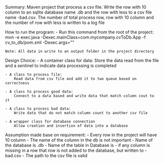 
Summary:
    Maven project that process a csv file. Write the row with 10 column to an sqlite database name <input-filename>.db and the row with less to a csv file name <input-filename>-bad.csv. The number of total process row, row with 10 column and the number of row with less  is written to a log file

How to run the program:
    - Run this command from the root of the project:
        mvn -e exec:java -Dexec.mainClass=com.mycompany.cvToDb.App -f cv_to_db/pom.xml -Dexec.args="<path to csv file>"

    Note: All data in write to an output folder in the project directory

 Design Choice:
    - A container class for data: Store the data read from the file and a sentinel      to indicate data processing is completed

    - A class to process file: 
        Read data from csv file and add it to two queue based on correctness

    - A class to process good data:
        Connect to a data based and write data that match column cout to it

    - A class to process bad data:
        Write data that do not match column count to another csv file

    - A wrapper class for database connection
        Allow creation and insertion of data into a database


Assumption made base on requirement:
    - Every row in the project will have 10 column
    - The name of the column in the db is not important
    - Name of the database is <input-filename>.db
    - Name of the table in Database is <input-filename>
    - if any column is missing in a row that row is not added to the database, but written to <input-filename>-bad.csv
    - The path to the csv file is valid